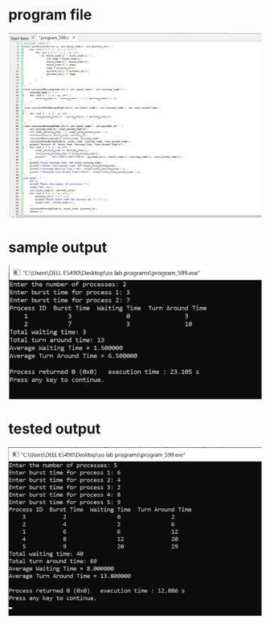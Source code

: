 # program file
![program file](PROGRAM1B.jpeg)

# sample output
![sample output](PROGRAM1BSAMPLEOUTPUT.jpeg)

# tested output
![tested output](PROGRAM1BOUTPUT.jpeg)

